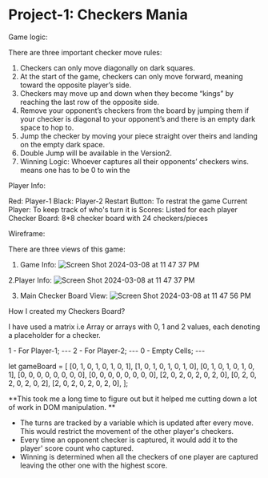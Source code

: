 <h1>Project-1: Checkers Mania </h1>

Game logic:

There are three important checker move rules:

1. Checkers can only move diagonally on dark squares.
2. At the start of the game, checkers can only move forward, meaning toward the opposite player’s side.
3. Checkers may move up and down when they become “kings” by reaching the last row of the opposite side.
4. Remove your opponent’s checkers from the board by jumping them if your checker is diagonal to your opponent’s and there is an empty dark space to hop to.
5. Jump the checker by moving your piece straight over theirs and landing on the empty dark space. 
6. Double Jump will be available in the Version2.
7. Winning Logic: Whoever captures all their opponents’ checkers wins.
means one has to be 0 to win the



Player Info:

Red: Player-1
Black: Player-2
Restart Button: To restrat the game
Current Player: To keep track of who's turn it is
Scores: Listed for each player
Checker Board: 8*8 checker board with 24 checkers/pieces


Wireframe:

There are three views of this game:
1. Game Info:
![Screen Shot 2024-03-08 at 11 47 37 PM](https://github.com/falgunisharma1/Checkers-Game/assets/155585711/d27652cc-a206-4a2c-9983-bc9f12a28bbd)

2.Player Info:
![Screen Shot 2024-03-08 at 11 47 37 PM](https://github.com/falgunisharma1/Checkers-Game/assets/155585711/a79ed83e-24a6-4e34-b877-649058dc23af)

3. Main Checker Board View:
![Screen Shot 2024-03-08 at 11 47 56 PM](https://github.com/falgunisharma1/Checkers-Game/assets/155585711/ab1ef8b7-b8bc-4f66-952e-5cc8042fc293)


How I created my Checkers Board?

I have used a matrix i.e Array or arrays with 0, 1 and 2 values, each denoting a placeholder for a checker.

1 - For Player-1; ---
2 - For Player-2; ---
0 - Empty Cells; ---

let gameBoard = [
  [0, 1, 0, 1, 0, 1, 0, 1],
  [1, 0, 1, 0, 1, 0, 1, 0],
  [0, 1, 0, 1, 0, 1, 0, 1],
  [0, 0, 0, 0, 0, 0, 0, 0],
  [0, 0, 0, 0, 0, 0, 0, 0],
  [2, 0, 2, 0, 2, 0, 2, 0],
  [0, 2, 0, 2, 0, 2, 0, 2],
  [2, 0, 2, 0, 2, 0, 2, 0],
];

**This took me a long time to figure out but it helped me cutting down a lot of work in DOM manipulation. 
**

- The turns are tracked by a variable which is updated after every move. This would restrict the movement of the other player's checkers.
- Every time an opponent checker is captured, it would add it to the player' score count who captured.
- Winning is determined when all the checkers of one player are captured leaving the other one with the highest score.

